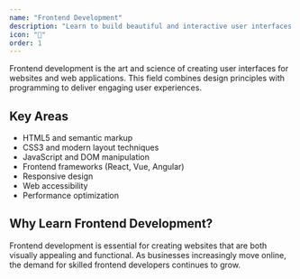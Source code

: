 ```yaml
---
name: "Frontend Development"
description: "Learn to build beautiful and interactive user interfaces for the web"
icon: "🎨"
order: 1
---
```


Frontend development is the art and science of creating user interfaces for websites and web applications. This field combines design principles with programming to deliver engaging user experiences.

## Key Areas

- HTML5 and semantic markup
- CSS3 and modern layout techniques
- JavaScript and DOM manipulation
- Frontend frameworks (React, Vue, Angular)
- Responsive design
- Web accessibility
- Performance optimization

## Why Learn Frontend Development?

Frontend development is essential for creating websites that are both visually appealing and functional. As businesses increasingly move online, the demand for skilled frontend developers continues to grow.
